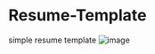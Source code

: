 # Resume-Template
simple resume template
![image](https://user-images.githubusercontent.com/54721790/213470590-a86acb7d-5919-45f9-aabe-d5b8ce177231.png)
